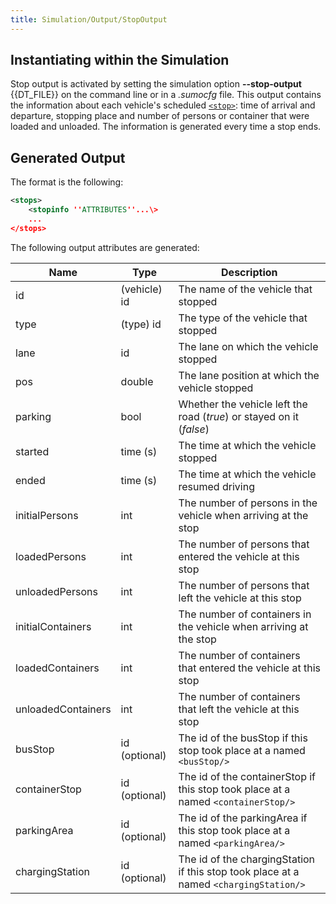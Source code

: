 ```yaml
---
title: Simulation/Output/StopOutput
---
```


## Instantiating within the Simulation

Stop output is activated by setting the simulation option **--stop-output** {{DT_FILE}} on the
command line or in a *.sumocfg* file. This output contains the
information about each vehicle's scheduled
[`<stop>`](../../Definition_of_Vehicles,_Vehicle_Types,_and_Routes.md#stops):
time of arrival and departure, stopping place and number of persons or
container that were loaded and unloaded. The information is generated
every time a stop ends.

## Generated Output

The format is the following:

```xml
<stops>
    <stopinfo ''ATTRIBUTES''...\>
    ...
</stops>
```

The following output attributes are generated:

| Name               | Type          | Description                                                          |
| ------------------ | ------------- | -------------------------------------------------------------------- |
| id                 | (vehicle) id  | The name of the vehicle that stopped                                 |
| type               | (type) id     | The type of the vehicle that stopped                                 |
| lane               | id            | The lane on which the vehicle stopped                                |
| pos                | double        | The lane position at which the vehicle stopped                       |
| parking            | bool          | Whether the vehicle left the road (*true*) or stayed on it (*false*) |
| started            | time (s)      | The time at which the vehicle stopped                                |
| ended              | time (s)      | The time at which the vehicle resumed driving                        |
| initialPersons     | int           | The number of persons in the vehicle when arriving at the stop       |
| loadedPersons      | int           | The number of persons that entered the vehicle at this stop          |
| unloadedPersons    | int           | The number of persons that left the vehicle at this stop             |
| initialContainers  | int           | The number of containers in the vehicle when arriving at the stop    |
| loadedContainers   | int           | The number of containers that entered the vehicle at this stop       |
| unloadedContainers | int           | The number of containers that left the vehicle at this stop          |
| busStop            | id (optional) | The id of the busStop if this stop took place at a named `<busStop/>`|
| containerStop      | id (optional) | The id of the containerStop if this stop took place at a named `<containerStop/>` |
| parkingArea        | id (optional) | The id of the parkingArea if this stop took place at a named  `<parkingArea/>`    |
| chargingStation    | id (optional) | The id of the chargingStation if this stop took place at a named `<chargingStation/>`  |